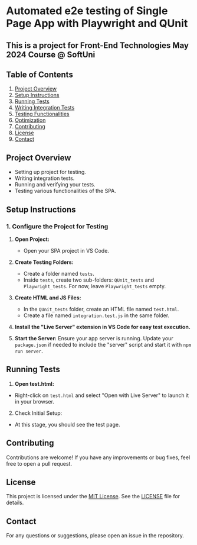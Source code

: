 # Automated e2e testing of Single Page App with Playwright and QUnit
## This is a project for Front-End Technologies May 2024 Course @ SoftUni

## Table of Contents

1. [Project Overview](#project-overview)
2. [Setup Instructions](#setup-instructions)
3. [Running Tests](#running-tests)
4. [Writing Integration Tests](#writing-integration-tests)
5. [Testing Functionalities](#testing-functionalities)
6. [Optimization](#optimization)
7. [Contributing](#Contributing)
8. [License](#License)
9. [Contact](#Contact)

## Project Overview

- Setting up project for testing.
- Writing integration tests.
- Running and verifying your tests.
- Testing various functionalities of the SPA.

## Setup Instructions

### 1. Configure the Project for Testing

1. **Open Project:**
   - Open your SPA project in VS Code.

2. **Create Testing Folders:**
   - Create a folder named `tests`.
   - Inside `tests`, create two sub-folders: `QUnit_tests` and `Playwright_tests`. For now, leave `Playwright_tests` empty.

3. **Create HTML and JS Files:**
   - In the `QUnit_tests` folder, create an HTML file named `test.html`.
   - Create a file named `integration.test.js` in the same folder.

4. **Install the "Live Server" extension in VS Code for easy test execution.**
   
5. **Start the Server:**
Ensure your app server is running. Update your `package.json` if needed to include the "server" script and start it with `npm run server`.

## Running Tests

1. **Open test.html:**
- Right-click on `test.html` and select "Open with Live Server" to launch it in your browser.
2. Check Initial Setup:
- At this stage, you should see the test page.

## Contributing
Contributions are welcome! If you have any improvements or bug fixes, feel free to open a pull request.

## License
This project is licensed under the [MIT License](LICENSE). See the [LICENSE](LICENSE) file for details.

## Contact
For any questions or suggestions, please open an issue in the repository.
